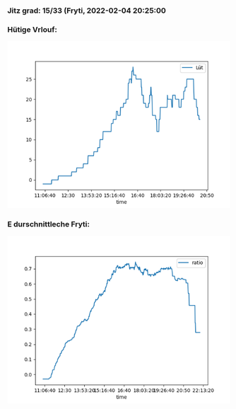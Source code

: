 ### Jitz grad: 15/33 (Fryti, 2022-02-04 20:25:00

### Hütige Vrlouf:
![Graph](Today.png)

### E durschnittleche Fryti:
![Graph](Fryti.png)
